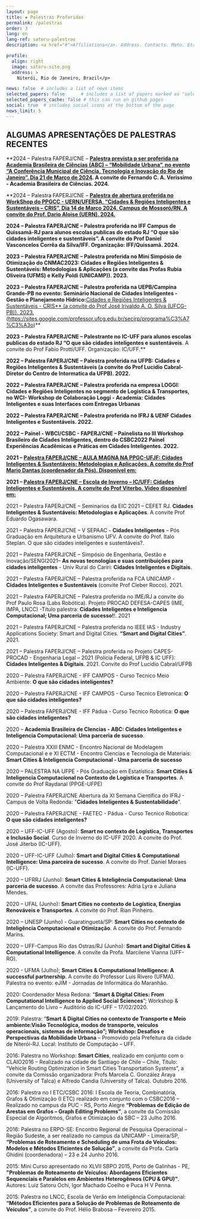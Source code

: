 ```yaml
---
layout: page
title: ▪ Palestras Proferidas
permalink: /palestras
order: 3
lang: en
lang-ref: satoru-palestras
description: <a href="#">Affiliations</a>. Address. Contacts. Moto. Etc.

profile:
  align: right
  image: satoru-site.png
  address: >
    Niterói, Rio de Janeiro, Brazil</p>

news: false  # includes a list of news items
selected_papers: false      # includes a list of papers marked as "selected={true}" (only run locally!)
selected_papers_cache: false # this can run on github pages
social: true  # includes social icons at the bottom of the page
news_limit: 5
---
```


## **ALGUMAS APRESENTAÇÕES DE PALESTRAS RECENTES**

**2024 – Palestra FAPERJ/CNE – **[Palestra prevista p ser proferida na Academia Brasileira de Ciências (ABC) – “Mobilidade Urbana”, no evento “A Conferência Municipal de Ciência, Tecnologia e Inovação do Rio de Janeiro”. Dia 21 de Março de 2024](https://www.abc.org.br/evento/conferencia-municipal-de-ciencia-tecnologia-e-inovacao/). A convite do Fernando C.  A. Verissimo - Academia Brasileira de Ciências. 2024.**

**2024 – Palestra FAPERJ/CNE – **[Palestra de abertura proferida no WorkShop do PPGCC - UERN/UFERSA, “Cidades & Regiões Inteligentes e Sustentáveis – CRIS”, Dia 14 de Março 2024, Campus de Mossoró/RN. A convite do Prof. Dario Aloise (UERN). 2024.](https://ppgcc.ufersa.edu.br/2024/03/05/workshop-de-integracao-2/)**

**2024 – Palestra FAPERJ/CNE – Palestra proferida no IFF Campus de Quissamã-RJ para alunos escolas publicas do estado RJ “O que são cidades inteligentes e sustentáveis”. A convite do Prof  Daniel Vasconcelos Corrêa da Silva/IFF. Organização: IFF/Quissamã. 2024.**

**2023 – Palestra FAPERJ/CNE – Palestra proferida no Mini Simpósio de Otimização do CNMAC2023: **Cidades e Regiões Inteligentes & Sustentáveis: Metodologias & Aplicações** (a convite das Profas Rubia Oliveira (UFMS) e Kelly Poldi (UNICAMP)). 2023.**

**2023 – Palestra FAPERJ/CNE – Palestra proferida na UEPB/Campina Grande-PB no evento: Seminário Nacional de Cidades Inteligentes - Gestão e Planejamento Hídrico:**[Cidades e Regiões Inteligentes & Sustentáveis - CRIS** (a convite do Prof José Irivaldo A. O. Silva (UFCG-PB)). 2023.](ttps://pos-graduacao.uepb.edu.br/ppgdr/seminario-nacional-cidades-inteligentes-gestao-de-recursos-hidricos-e-planejamento/)(https://sites.google.com/professor.ufcg.edu.br/secirp/programa%C3%A7%C3%A3o)**                                                                          

**2023 – Palestra FAPERJ/CNE – Palestrante no IC-UFF para alunos escolas publicas do estado RJ “O que são cidades inteligentes e sustentáveis**. A convite do Prof Fabio Protti/UFF. Organização: IC/UFF.** 

**2022 – Palestra FAPERJ/CNE – Palestra proferida na UFPB: **Cidades e Regiões Inteligentes & Sustentáveis** (a convite do Prof Lucidio Cabral-Diretor do Centro de Intormatica da UFPB). 2022.**

**2022 – Palestra FAPERJ/CNE – Palestra proferida na empresa LOGGI: **Cidades e Regiões Inteligentes no segmento de Logistica & Transportes**, no WCI- Workshop de Colaboração Loggi - Academia: Cidades Inteligentes e suas Interfaces com Entregas Urbanas**

**2022 – Palestra FAPERJ/CNE – Palestra proferida no IFRJ & UENF **Cidades Inteligentes e Sustentáveis**. 2022.**

**2022 – Painel - WBCI/CSBC - FAPERJ/CNE – Painelista  no III Workshop Brasileiro de Cidades Inteligentes, dentro do CSBC2022 **Painel Experiências Acadêmicas e Práticas em Cidades Inteligentes**. 2022.**

**2021 – [Palestra FAPERJ/CNE – AULA MAGNA NA PPGC-UFJF: **Cidades Inteligentes & Sustentáveis: Metodologias e Aplicações**. A convite do Prof Mario Dantas (coordenador da Pós). Disponível em:](https://www.youtube.com/watch?v=sYX-C9cCMQw)**

**2021 – [Palestra FAPERJ/CNE – Escola de Inverno – IC/UFF: **Cidades Inteligentes e Sustentáveis**. A convite do Prof Viterbo. Video disponível em:](https://www.youtube.com/watch?v=Z4AXfsrQLrs)**

2021 – Palestra FAPERJ/CNE – Seminarios da EIC 2021 – CEFET RJ. **Cidades Inteligentes & Sustentáveis: Metodologias e Aplicações**. A convite Prof Eduardo Ogasawara.

2021 – Palestra FAPERJ/CNE – V SEPAAC - **Cidades Inteligentes** – Pós Graduação em Arquitetura e Urbanismo UFV. A convite do Prof. Italo Steplan. O que são cidades inteligentes e sustentáveis?.

2021 – Palestra FAPERJ/CNE – Simpósio de Engenharia, Gestão e Inovação/SENGI2021– **As novas tecnologias e suas contribuições para cidades inteligentes** - Univ Rural do Cariri: **Cidades Inteligentes e Digitais**.

2021 – Palestra FAPERJ/CNE – Palestra proferida na FCA UNICAMP - **Cidades Inteligentes e Sustentáveis** (convite Prof Cleber Rocco). 2021.

2021 – Palestra FAPERJ/CNE – Palestra proferida no IME/RJ a convite do Prof Paulo Rosa (Labs Robótica). Projeto PROCAD DEFESA-CAPES (IME, IMPA, LNCC) -Título palestra: **Cidades Inteligentes e Inteligencia Computacional; Uma parceria de sucesso!**!. 2021

2021 – Palestra FAPERJ/CNE – Palestra proferida no IEEE IAS - Industry Applications Society: Smart and Digital Cities. **“Smart and Digital Cities”**. 2021.

2021 – Palestra FAPERJ/CNE – Palestra proferida no Projeto CAPES-PROCAD - Engenharia Legal – 2021 (Policia Federal, UFPB & IC UFF): **Cidades Inteligentes & Digitais**. 2021. Convite do Prof Lucidio Cabral/UFPB

2020 – Palestra FAPERJ/CNE - IFF CAMPOS - Curso Tecnico Meio Ambiente: **O que são cidades inteligentes?**

2020 – Palestra FAPERJ/CNE - IFF CAMPOS - Curso Tecnico Eletronica: **O que são cidades inteligentes?** 

2020 – Palestra FAPERJ/CNE - IFF Pádua - Curso Tecnico Robotica: **O que são cidades inteligentes?** 

2020 – **Academia Brasileira de CIencias - ABC: Cidades Inteligentes e Inteligencia Computacional: Uma parceria de sucesso**. 

2020 – Palestra XXIII ENMC - Encontro Nacional de Modelagem Computacional e e XI ECTM - Encontro Ciencias e Tecnologia de Materiais: **Smart Cities & Inteligencia Computacional - Uma parceria de sucesso**

2020 – PALESTRA NA UFPE - Pós Graduação em Estatística: **Smart Cities & Inteligencia Computacional no Contexto de Logistica e Transportes**. A convite do Prof Raydanal (PPGE-UFPE)  

2020 – Palestra FAPERJ/CNE Abertura da XI Semana Científica do IFRJ - Campus de Volta Redonda: "**Cidades Inteligentes & Sustentabilidade**". 

2020 – Palestra FAPERJ/CNE - FAETEC - Pádua - Curso Tecnico Robotica: **O que são cidades inteligentes?**    

2020 – UFF-IC-UFF (Agosto): **Smart no contexto de Logística, Transportes e Inclusão Social**. Curso de Inverno do IC-UFF 2020. A convite do Prof. José Jiterbo (IC-UFF).

2020 – UFF-IC-UFF (Julho): **Smart and Digital Cities & Computational Intelligence: Uma parceira de sucesso**. A convite do Prof. Daniel Moraes (IC-UFF).

2020 – UFRRJ (Junho): **Smart Cities & Inteligência Computacional: Uma parceria de sucesso**. A convite das Professores: Adria Lyra e Juliana Mendes.

2020 – UFAL (Junho): **Smart Cities no contexto de Logística, Energias Renováveis e Transportes**. A convite do Prof. Rian Pinheiro.

2020 – UNESP (Junho) - Guaratinguetá/SP: **Smart Cities no contexto de Inteligência Computacional e Otimização**. A convite do Prof. Fernando Marins.

2020 – UFF-Campus Rio das Ostras/RJ (Junho): **Smart and Digital Cities & Computational Intelligence**. A convite da Profa. Marcilene Vianna (UFF-RO).

2020 - UFMA (Julho); **Smart Cities & Computational Intelligence: A successful partnership**. A convite do Professor Luis Rivero (UFMA). Palestra no evento: eJIM - Jornadas de Informática do Maranhão.

2020: Coordenador Mesa Redona: “**Smart & Digital Cities: From Computational Intelligence to Applied Social Sciences**”; Workshop & Lançamento do Livro – Auditório do IC-UFF – 17/02/2020.

2019: Palestra: “**Smart & Digital Cities no contexto de Transporte e Meio ambiente:Visão Tecnológica, modos de transporte, veículos operacionais, sistemas de informação”; Workshop: Desafios e Perspectivas da Mobilidade Urbana** – Promovido pela Prefeitura da cidade de Niterói-RJ. Local: Instituto de Computação – UFF.

2016: Palestra no Workshop: **Smart Cities**, realizado em conjunto com o CLAIO2016 – Realizado na cidade de Santiago de Chile – Chile, Título: “Vehicle Routing Optimization in Smart Cities Transportation Systems”, a convite da Comissão organizadora: Profs Marcela C. González Araya (University of Talca) e Alfredo Candia (University of Talca).  Outubro 2016.

2016: Palestra no I ETC/CSBC 2016: I Escola de Teoria, Combinatória, Grafos & Otimização (I ETC) realizado em conjunto com o CSBC2016 – Realizado no campus da PUC - RS, Porto Alegre **“Problemas de Edição de Arestas em Grafos – Graph Editing Problems”**, a convite da Comissão Especial de Algoritmos, Grafos e Otimização da SBC – 23 Julho 2016.

2016: Palestra no ERPO-SE: Encontro Regional de Pesquisa Operacional – Região Sudeste, a ser realizado no campus da UNICAMP - Limeira/SP, **“Problemas de Roteamento e Scheduling de uma Frota de Veículos: Modelos e Métodos Eficientes de Solução”**, a convite da Profa. Carla Ghidini (coordenadora) – 23 e 24 Junho 2016.

2015: Mini Curso apresentado no XLVII SBPO 2015, Porto de Galinhas - PE, **"Problemas de Roteamento de Veículos: Abordagens Eficientes Sequenciais e Paralelos em Ambientes Heterogêneos (CPU & GPU)"**. Autores: Luiz Satoru Ochi, Igor Machado Coelho e Puca H V Penna.

2015: Palestra  no LNCC, Escola de Verão em Inteligência Computacional:  **“Métodos Eficientes para a Solução de Problemas de Roteamento de Veículos”**, a convite do Prof. Hélio Brabosa – Fevereiro 2015.

